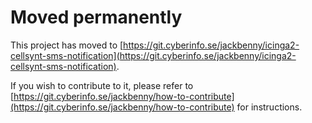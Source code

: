 # Moved permanently

This project has moved to [https://git.cyberinfo.se/jackbenny/icinga2-cellsynt-sms-notification](https://git.cyberinfo.se/jackbenny/icinga2-cellsynt-sms-notification).

If you wish to contribute to it, please refer to [https://git.cyberinfo.se/jackbenny/how-to-contribute](https://git.cyberinfo.se/jackbenny/how-to-contribute) for instructions.
